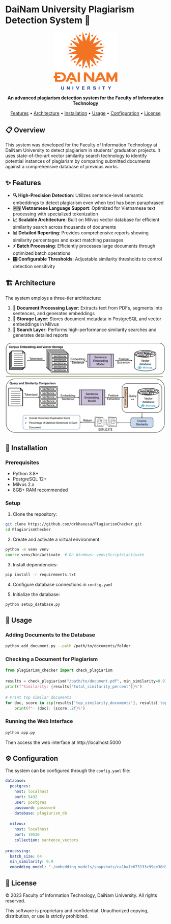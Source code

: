 # DaiNam University Plagiarism Detection System 🚀

<p align="center">
  <img src="docs/images/logo.png" alt="DaiNam University Logo" width="200"/>
</p>

<p align="center">
  <strong>An advanced plagiarism detection system for the Faculty of Information Technology</strong>
</p>

<p align="center">
  <a href="#features">Features</a> •
  <a href="#architecture">Architecture</a> •
  <a href="#installation">Installation</a> •
  <a href="#usage">Usage</a> •
  <a href="#configuration">Configuration</a> •
  <a href="#license">License</a>
</p>

## 📋 Overview

This system was developed for the Faculty of Information Technology at DaiNam University to detect plagiarism in students' graduation projects. It uses state-of-the-art vector similarity search technology to identify potential instances of plagiarism by comparing submitted documents against a comprehensive database of previous works.

## ✨ Features

- **🔍 High-Precision Detection**: Utilizes sentence-level semantic embeddings to detect plagiarism even when text has been paraphrased
- **🇻🇳 Vietnamese Language Support**: Optimized for Vietnamese text processing with specialized tokenization
- **📈 Scalable Architecture**: Built on Milvus vector database for efficient similarity search across thousands of documents
- **📊 Detailed Reporting**: Provides comprehensive reports showing similarity percentages and exact matching passages
- **⚡ Batch Processing**: Efficiently processes large documents through optimized batch operations
- **🎛️ Configurable Thresholds**: Adjustable similarity thresholds to control detection sensitivity

## 🏗️ Architecture

The system employs a three-tier architecture:

1. **📄 Document Processing Layer**: Extracts text from PDFs, segments into sentences, and generates embeddings
2. **💾 Storage Layer**: Stores document metadata in PostgreSQL and vector embeddings in Milvus
3. **🔎 Search Layer**: Performs high-performance similarity searches and generates detailed reports

<p align="center">
  <img src="docs/images/architecture.JPG" alt="System Architecture"/>
</p>

## 🚀 Installation

### Prerequisites

- Python 3.8+
- PostgreSQL 12+
- Milvus 2.x
- 8GB+ RAM recommended

### Setup

1. Clone the repository:
```bash
git clone https://github.com/drkhanusa/PlagiarismChecker.git
cd PlagiarismChecker
```

2. Create and activate a virtual environment:
```bash
python -m venv venv
source venv/bin/activate  # On Windows: venv\Scripts\activate
```

3. Install dependencies:
```bash
pip install -r requirements.txt
```

4. Configure database connections in `config.yaml`

5. Initialize the database:
```bash
python setup_database.py
```

## 🔧 Usage

### Adding Documents to the Database

```bash
python add_document.py --path /path/to/documents/folder
```

### Checking a Document for Plagiarism

```python
from plagiarism_checker import check_plagiarism

results = check_plagiarism("/path/to/document.pdf", min_similarity=0.9)
print(f"Similarity: {results['total_similarity_percent']}%")

# Print top similar documents
for doc, score in zip(results['top_similarity_documents'], results['top_similarity_values']):
    print(f"- {doc}: {score:.2f}%")
```

### Running the Web Interface

```bash
python app.py
```

Then access the web interface at http://localhost:5000

## ⚙️ Configuration

The system can be configured through the `config.yaml` file:

```yaml
database:
  postgres:
    host: localhost
    port: 5432
    user: postgres
    password: password
    database: plagiarism_db
  
  milvus:
    host: localhost
    port: 19530
    collection: sentence_vectors

processing:
  batch_size: 64
  min_similarity: 0.9
  embedding_model: "./embedding_models/snapshots/ca1bafe673133c99ee38d9782690a144758cb338"
```

## 📝 License

© 2023 Faculty of Information Technology, DaiNam University. All rights reserved.

This software is proprietary and confidential. Unauthorized copying, distribution, or use is strictly prohibited.
